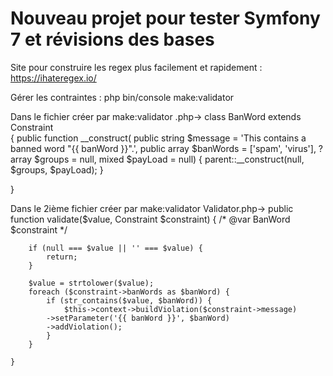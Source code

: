 <h1>Nouveau projet pour tester Symfony 7 et révisions des bases</h1>

Site pour construire les regex plus facilement et rapidement : https://ihateregex.io/

Gérer les contraintes :
php bin/console make:validator

Dans le fichier créer par make:validator .php->
  class BanWord extends Constraint                                                                       
{
    public function __construct(
        public string $message = 'This contains a banned word "{{ banWord }}".', 
        public array $banWords = ['spam', 'virus'],
        ?array $groups = null,
        mixed $payLoad = null)
    {
        parent::__construct(null, $groups, $payLoad);
    }

}

Dans le 2ième fichier créer par make:validator Validator.php->
public function validate($value, Constraint $constraint)
    {
        /* @var BanWord $constraint */

        if (null === $value || '' === $value) {
            return;
        }

        $value = strtolower($value);
        foreach ($constraint->banWords as $banWord) {
            if (str_contains($value, $banWord)) {
                $this->context->buildViolation($constraint->message)
            ->setParameter('{{ banWord }}', $banWord)
            ->addViolation();
            }
        }
        
    }
